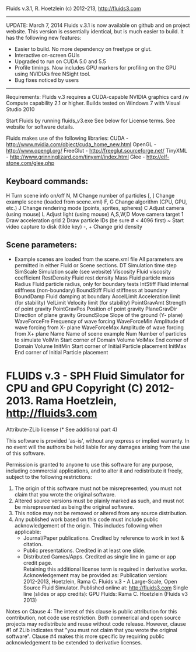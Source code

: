 Fluids v.3.1, R. Hoetzlein (c) 2012-213, http://fluids3.com

-----------
UPDATE: March 7, 2014
Fluids v.3.1 is now available on github and on project website.
This version is essentially identical, but is much easier to build. It has the following new features:
- Easier to build. No more dependency on freetype or glut.
- Interactive on-screen GUIs
- Upgraded to run on CUDA 5.0 and 5.5
- Profile timings. Now includes GPU markers for profiling on the GPU using NVIDIA’s free NSight tool.
- Bug fixes noticed by users
-----------

Requirements:
Fluids v.3 requires a CUDA-capable NVIDIA graphics card /w Compute capability 2.1 or higher. 
Builds tested on Windows 7 with Visual Studio 2010

Start Fluids by running fluids_v3.exe
See below for License terms.
See website for software details.

Fluids makes use of the following libraries:
 CUDA - http://www.nvidia.com/object/cuda_home_new.html
 OpenGL - http://www.opengl.org/
 FreeGlut - http://freeglut.sourceforge.net/
 TinyXML - http://www.grinninglizard.com/tinyxml/index.html
 Glee - http://elf-stone.com/glee.php

Keyboard commands:
------------------
H		Turn scene info on/off
N, M		Change number of particles
[, ]		Change example scene (loaded from scene.xml)
F, G		Change algorithm (CPU, GPU, etc.)
J		Change rendering mode (points, sprites, spheres)
C		Adjust camera (using mouse)
L		Adjust light (using mouse)
A,S,W,D	Move camera target
1		Draw acceleration grid
2		Draw particle IDs (be sure # < 4096 first)
~		Start video capture to disk (tilde key)
-, +		Change grid density

Scene parameters:
-----------------
* Example scenes are loaded from the scene.xml file
All parameters are permitted in either Fluid or Scene sections.
DT			Simulation time step
SimScale		Simulation scale (see website)
Viscosity		Fluid viscosity coefficient
RestDensity	Fluid rest density
Mass			Fluid particle mass
Radius		Fluid particle radius, only for boundary tests
IntStiff		Fluid internal stiffness (non-boundary)
BoundStiff		Fluid stiffness at boundary
BoundDamp		Fluid damping at boundary
AccelLimit		Acceleration limit (for stability)
VelLimit		Velocity limit (for stability)
PointGravAmt	Strength of point gravity
PointGravPos	Position of point gravity
PlaneGravDir	Direction of plane gravity
GroundSlope	Slope of the ground (Y- plane)
WaveForceFre	Frequency of wave forcing
WaveForceMin	Amplitude of wave forcing from X- plane
WaveForceMax	Amplitude of wave forcing from X+ plane
Name			Name of scene example
Num			Number of particles to simulate
VolMin		Start corner of Domain Volume
VolMax		End corner of Domain Volume
InitMin		Start corner of Initial Particle placement
InitMax		End corner of Initial Particle placement


FLUIDS v.3 - SPH Fluid Simulator for CPU and GPU
Copyright (C) 2012-2013. Rama Hoetzlein, http://fluids3.com
=======================================================

  Attribute-ZLib license (* See additional part 4)


  This software is provided 'as-is', without any express or implied
  warranty. In no event will the authors be held liable for any damages
  arising from the use of this software.

  Permission is granted to anyone to use this software for any purpose,
  including commercial applications, and to alter it and redistribute it
  freely, subject to the following restrictions:

  1. The origin of this software must not be misrepresented; you must not
     claim that you wrote the original software.
  2. Altered source versions must be plainly marked as such, and must not be
     misrepresented as being the original software.
  3. This notice may not be removed or altered from any source distribution.
  4. Any published work based on this code must include public acknowledgement
     of the origin. This includes following when applicable:
	   - Journal/Paper publications. Credited by reference to work in text & citation.
	   - Public presentations. Credited in at least one slide.
	   - Distributed Games/Apps. Credited as single line in game or app credit page.	 
	 Retaining this additional license term is required in derivative works.
	 Acknowledgement may be provided as:
	   Publication version:  
	      2012-2013, Hoetzlein, Rama C. Fluids v.3 - A Large-Scale, Open Source
	 	  Fluid Simulator. Published online at: http://fluids3.com
	   Single line (slides or app credits):
	      GPU Fluids: Rama C. Hoetzlein (Fluids v3 2013)

 Notes on Clause 4:
  The intent of this clause is public attribution for this contribution, not code use restriction. 
  Both commerical and open source projects may redistribute and reuse without code release.
  However, clause #1 of ZLib indicates that "you must not claim that you wrote the original software". 
  Clause #4 makes this more specific by requiring public acknowledgement to be extended to 
  derivative licenses. 
